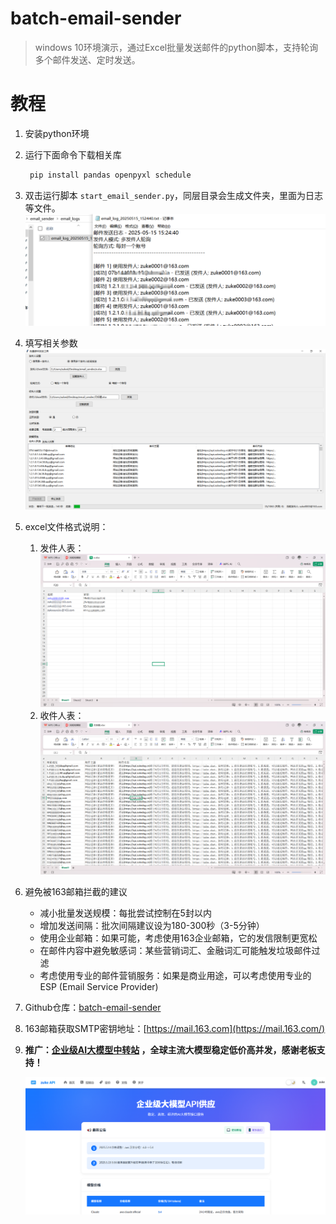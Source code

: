# batch-email-sender

> windows 10环境演示，通过Excel批量发送邮件的python脚本，支持轮询多个邮件发送、定时发送。

# 教程

1. 安装python环境
2. 运行下面命令下载相关库

   ```python
    pip install pandas openpyxl schedule
   ```
3. 双击运行脚本 `start_email_sender.py`，同层目录会生成文件夹，里面为日志等文件。![2.png](./img/2.png)
4. 填写相关参数![1.png](./img/1.png)
5. excel文件格式说明：

   1. 发件人表：![3.png](./img/3.png)
   2. 收件人表：![4.png](./img/4.png)
6. 避免被163邮箱拦截的建议

   - 减小批量发送规模：每批尝试控制在5封以内
   - 增加发送间隔：批次间隔建议设为180-300秒（3-5分钟）
   - 使用企业邮箱：如果可能，考虑使用163企业邮箱，它的发信限制更宽松
   - 在邮件内容中避免敏感词：某些营销词汇、金融词汇可能触发垃圾邮件过滤
   - 考虑使用专业的邮件营销服务：如果是商业用途，可以考虑使用专业的ESP (Email Service Provider)
7. Github仓库：[batch-email-sender](https://github.com/zu-ke/batch-email-sender)
8. 163邮箱获取SMTP密钥地址：[https://mail.163.com](https://mail.163.com/)
3. **推广：[企业级AI大模型中转站](https://zuke.chat/) ，全球主流大模型稳定低价高并发，感谢老板支持！**

    ![5.png](./img/5.png)